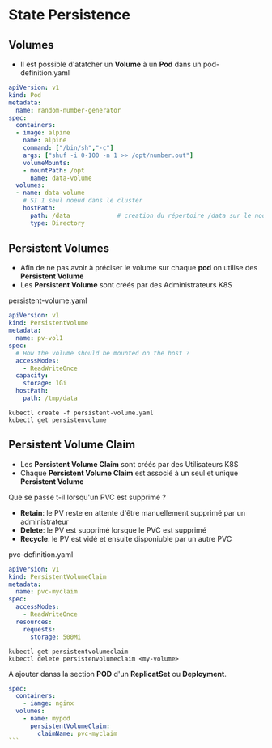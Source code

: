 # State Persistence

## Volumes

* Il est possible d'atatcher un **Volume** à un **Pod** dans un pod-definition.yaml

```yaml
apiVersion: v1
kind: Pod
metadata:
  name: random-number-generator
spec:
  containers:
  - image: alpine
    name: alpine
    command: ["/bin/sh","-c"]
    args: ["shuf -i 0-100 -n 1 >> /opt/number.out"]
    volumeMounts:
    - mountPath: /opt
      name: data-volume
  volumes:
  - name: data-volume
    # SI 1 seul noeud dans le cluster
    hostPath:
      path: /data             # creation du répertoire /data sur le node
      type: Directory
```


## Persistent Volumes

* Afin de ne pas avoir à préciser le volume sur chaque **pod** on utilise des **Persistent Volume**
* Les **Persistent Volume** sont créés par des Administrateurs K8S


persistent-volume.yaml
```yaml
apiVersion: v1
kind: PersistentVolume
metadata:
  name: pv-vol1
spec:
  # How the volume should be mounted on the host ?
  accessModes:
    - ReadWriteOnce
  capacity:
    storage: 1Gi
  hostPath:
    path: /tmp/data
```

```
kubectl create -f persistent-volume.yaml
kubectl get persistenvolume
```

## Persistent Volume Claim

* Les **Persistent Volume Claim** sont créés par des Utilisateurs K8S
* Chaque **Persistent Volume Claim** est associé à un seul et unique **Persistent Volume**

Que se passe t-il lorsqu'un PVC est supprimé ?
* **Retain**: le PV reste en attente d'être manuellement supprimé par un administrateur
* **Delete**: le PV est supprimé lorsque le PVC est supprimé
* **Recycle**: le PV est vidé et ensuite disponiuble par un autre PVC

pvc-definition.yaml
```yaml
apiVersion: v1
kind: PersistentVolumeClaim
metadata:
  name: pvc-myclaim
spec:
  accessModes:
    - ReadWriteOnce
  resources:
    requests:
      storage: 500Mi
```

```
kubectl get persistentvolumeclaim
kubectl delete persistenvolumeclaim <my-volume>
```


A ajouter danss la section **POD** d'un **ReplicatSet** ou **Deployment**.

````yaml
spec:
  containers:
    - iamge: nginx
  volumes:
    - name: mypod
      persistentVolumeClaim:
        claimName: pvc-myclaim
```
